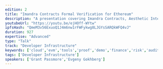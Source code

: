 ```yaml
---
edition: 2
title: "Imandra Contracts Formal Verification for Ethereum"
description: "A presentation covering Imandra Contracts, Aesthetic Integration’s cloud-based formal verification system for Ethereum."
youtubeUrl: "https://youtu.be/ejHOff-WYtw"
ipfsHash: "QmeM3v56ExuoQ1J4m6nw1rFWFykwg8LJGYsSARQkWFQ4vJ"
duration: 927
expertise: "Advanced"
type: "Talk"
track: "Developer Infrastructure"
keywords: ['cloud','evm','tools','proof','demo','finance','risk','audit','bugs','interoperability']
tags: ['Developer Infrastructure']
speakers: ['Grant Passmore','Evgeny Gokhberg']
---
```


